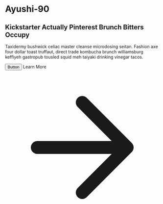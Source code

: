# Ayushi-90
<section class="text-gray-600 body-font">
  <div class="container px-5 py-24 mx-auto flex flex-wrap">
    <h2 class="sm:text-3xl text-2xl text-gray-900 font-medium title-font mb-2 md:w-2/5">Kickstarter Actually Pinterest Brunch Bitters Occupy</h2>
    <div class="md:w-3/5 md:pl-6">
      <p class="leading-relaxed text-base">Taxidermy bushwick celiac master cleanse microdosing seitan. Fashion axe four dollar toast truffaut, direct trade kombucha brunch williamsburg keffiyeh gastropub tousled squid meh taiyaki drinking vinegar tacos.</p>
      <div class="flex md:mt-4 mt-6">
        <button class="inline-flex text-white bg-indigo-500 border-0 py-1 px-4 focus:outline-none hover:bg-indigo-600 rounded">Button</button>
        <a class="text-indigo-500 inline-flex items-center ml-4">Learn More
          <svg fill="none" stroke="currentColor" stroke-linecap="round" stroke-linejoin="round" stroke-width="2" class="w-4 h-4 ml-2" viewBox="0 0 24 24">
            <path d="M5 12h14M12 5l7 7-7 7"></path>
          </svg>
        </a>
      </div>
    </div>
  </div>
</section>
